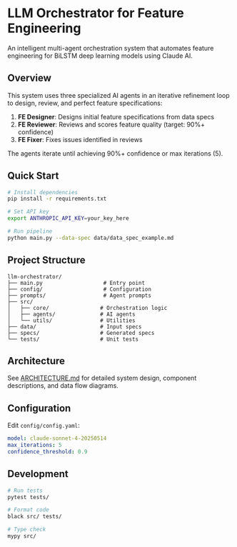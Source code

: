 # LLM Orchestrator for Feature Engineering

An intelligent multi-agent orchestration system that automates feature engineering for BiLSTM deep learning models using Claude AI.

## Overview

This system uses three specialized AI agents in an iterative refinement loop to design, review, and perfect feature specifications:

1. **FE Designer**: Designs initial feature specifications from data specs
2. **FE Reviewer**: Reviews and scores feature quality (target: 90%+ confidence)
3. **FE Fixer**: Fixes issues identified in reviews

The agents iterate until achieving 90%+ confidence or max iterations (5).

## Quick Start

```bash
# Install dependencies
pip install -r requirements.txt

# Set API key
export ANTHROPIC_API_KEY=your_key_here

# Run pipeline
python main.py --data-spec data/data_spec_example.md
```

## Project Structure

```
llm-orchestrator/
├── main.py                   # Entry point
├── config/                   # Configuration
├── prompts/                  # Agent prompts
├── src/
│   ├── core/                # Orchestration logic
│   ├── agents/              # AI agents
│   └── utils/               # Utilities
├── data/                    # Input specs
├── specs/                   # Generated specs
└── tests/                   # Unit tests
```

## Architecture

See [ARCHITECTURE.md](ARCHITECTURE.md) for detailed system design, component descriptions, and data flow diagrams.

## Configuration

Edit `config/config.yaml`:
```yaml
model: claude-sonnet-4-20250514
max_iterations: 5
confidence_threshold: 0.9
```

## Development

```bash
# Run tests
pytest tests/

# Format code
black src/ tests/

# Type check
mypy src/
```

